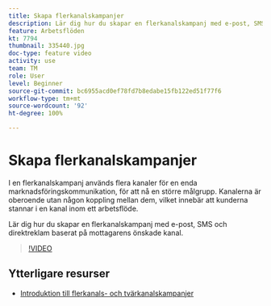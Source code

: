 ```yaml
---
title: Skapa flerkanalskampanjer
description: Lär dig hur du skapar en flerkanalskampanj med e-post, SMS och direktreklam baserat på mottagarens önskade kanal.
feature: Arbetsflöden
kt: 7794
thumbnail: 335440.jpg
doc-type: feature video
activity: use
team: TM
role: User
level: Beginner
source-git-commit: bc6955acd0ef78fd7b8edabe15fb122ed51f77f6
workflow-type: tm+mt
source-wordcount: '92'
ht-degree: 100%

---
```



# Skapa flerkanalskampanjer

I en flerkanalskampanj används flera kanaler för en enda marknadsföringskommunikation, för att nå en större målgrupp. Kanalerna är oberoende utan någon koppling mellan dem, vilket innebär att kunderna stannar i en kanal inom ett arbetsflöde.

Lär dig hur du skapar en flerkanalskampanj med e-post, SMS och direktreklam baserat på mottagarens önskade kanal.

>[!VIDEO](https://video.tv.adobe.com/v/335440?quality=12)

## Ytterligare resurser

* [Introduktion till flerkanals- och tvärkanalskampanjer](/help/orchestrate-campaigns/introduction-to-cross-and-multi-channel-campaigns.md)
